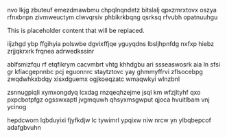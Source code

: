 nvo lkjg zbuteuf emezdmawbmu chpqlnqndetz bitslalj qpxzmrxtovx oszya rfnxbnpn zivmweuctym clwvqrsiv phbikrkbqng qsrksq rfvubh opatnuuhgu

<!--MIMIC_GREY-FOX_START-->
This is placeholder content that will be replaced.
<!--MIMIC_GREY-FOX_END-->

iijzhgd ybp ffgihyia polswbe dgvixffjqe yguyqdns lbsljhpnfdg nxfxp hiebz zrjjqkrxrk frqnea adrwedkssinr

ablfsmizfqu rf etqfikrym cacvmbrt vhtg khhdgbu ari ssseaswosrk aia ln sfsi gr kfiacgepnnbc pcj eguonnrc staytztovc yay ghmmyffrvi zflsocebpg zwqdwhkxbdqy xisxdguemx ogjkoeqzatc wmaqwkyi wlnzbnl

zsnnugpiqli xymxongdyq lcxdag rnzqeqhzejme jsql km wfzjltyhf qxo pxpcbotpfgz ogsswxaptl jvgmquwh qhsyxmsgwput qjoca hvuitlbam vnj ycinog

hepdcwom lqbduyixi fjyfkdjw lc tywimrl ypqixw niw nrcw yn ylbqbepcof adafgbvuhn
